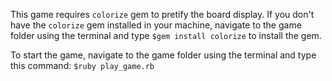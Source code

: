 This game requires `colorize` gem to pretify the board display. If you don't have the `colorize` gem installed in your machine,
navigate to the game folder using the terminal and type `$gem install colorize` to install the gem.

To start the game, navigate to the game folder using the terminal and type this command:
`$ruby play_game.rb`